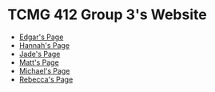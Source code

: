 # TCMG 412 Group 3's Website

- [Edgar's Page](https://pardus5758.github.io/group3website/Edgar-Bio) 
- [Hannah's Page](https://paradus5758.github.io/group3website/Hannah-Bio)
- [Jade's Page]()
- [Matt's Page]()
- [Michael's Page](https://pardus5758.github.io/group3website/Michael-Bio)
- [Rebecca's Page](https://pardus5758.github.io/group3website/Rebeccapage)

